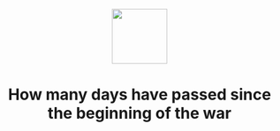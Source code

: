 <p align="center">
        <img src="https://github.com/stop-war-in-ukraine/stop-russia-it/blob/main/flag.png" height="100px">
    </a>
    <h1 align="center">How many days have passed since the beginning of the war</h1>
    <br>
</p>
